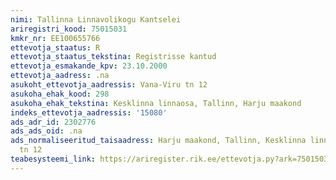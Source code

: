 ```yaml
---
nimi: Tallinna Linnavolikogu Kantselei
ariregistri_kood: 75015031
kmkr_nr: EE100655766
ettevotja_staatus: R
ettevotja_staatus_tekstina: Registrisse kantud
ettevotja_esmakande_kpv: 23.10.2000
ettevotja_aadress: .na
asukoht_ettevotja_aadressis: Vana-Viru tn 12
asukoha_ehak_kood: 298
asukoha_ehak_tekstina: Kesklinna linnaosa, Tallinn, Harju maakond
indeks_ettevotja_aadressis: '15080'
ads_adr_id: 2302776
ads_ads_oid: .na
ads_normaliseeritud_taisaadress: Harju maakond, Tallinn, Kesklinna linnaosa, Vana-Viru
  tn 12
teabesysteemi_link: https://ariregister.rik.ee/ettevotja.py?ark=75015031&ref=rekvisiidid
---
```

